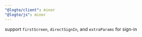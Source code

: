 ```yaml
---
"@logto/client": minor
"@logto/js": minor
---
```


support `firstScreen`, `directSignIn`, and `extraParams` for sign-in
